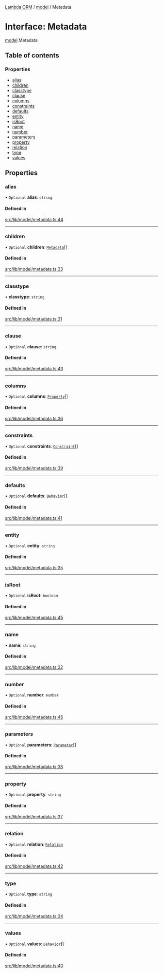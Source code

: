 [Lambda ORM](../README.md) / [model](../modules/model.md) / Metadata

# Interface: Metadata

[model](../modules/model.md).Metadata

## Table of contents

### Properties

- [alias](model.Metadata.md#alias)
- [children](model.Metadata.md#children)
- [classtype](model.Metadata.md#classtype)
- [clause](model.Metadata.md#clause)
- [columns](model.Metadata.md#columns)
- [constraints](model.Metadata.md#constraints)
- [defaults](model.Metadata.md#defaults)
- [entity](model.Metadata.md#entity)
- [isRoot](model.Metadata.md#isroot)
- [name](model.Metadata.md#name)
- [number](model.Metadata.md#number)
- [parameters](model.Metadata.md#parameters)
- [property](model.Metadata.md#property)
- [relation](model.Metadata.md#relation)
- [type](model.Metadata.md#type)
- [values](model.Metadata.md#values)

## Properties

### alias

• `Optional` **alias**: `string`

#### Defined in

[src/lib/model/metadata.ts:44](https://github.com/FlavioLionelRita/lambdaorm/blob/15e828d/src/lib/model/metadata.ts#L44)

___

### children

• `Optional` **children**: [`Metadata`](model.Metadata.md)[]

#### Defined in

[src/lib/model/metadata.ts:33](https://github.com/FlavioLionelRita/lambdaorm/blob/15e828d/src/lib/model/metadata.ts#L33)

___

### classtype

• **classtype**: `string`

#### Defined in

[src/lib/model/metadata.ts:31](https://github.com/FlavioLionelRita/lambdaorm/blob/15e828d/src/lib/model/metadata.ts#L31)

___

### clause

• `Optional` **clause**: `string`

#### Defined in

[src/lib/model/metadata.ts:43](https://github.com/FlavioLionelRita/lambdaorm/blob/15e828d/src/lib/model/metadata.ts#L43)

___

### columns

• `Optional` **columns**: [`Property`](model.Property.md)[]

#### Defined in

[src/lib/model/metadata.ts:36](https://github.com/FlavioLionelRita/lambdaorm/blob/15e828d/src/lib/model/metadata.ts#L36)

___

### constraints

• `Optional` **constraints**: [`Constraint`](model.Constraint.md)[]

#### Defined in

[src/lib/model/metadata.ts:39](https://github.com/FlavioLionelRita/lambdaorm/blob/15e828d/src/lib/model/metadata.ts#L39)

___

### defaults

• `Optional` **defaults**: [`Behavior`](model.Behavior.md)[]

#### Defined in

[src/lib/model/metadata.ts:41](https://github.com/FlavioLionelRita/lambdaorm/blob/15e828d/src/lib/model/metadata.ts#L41)

___

### entity

• `Optional` **entity**: `string`

#### Defined in

[src/lib/model/metadata.ts:35](https://github.com/FlavioLionelRita/lambdaorm/blob/15e828d/src/lib/model/metadata.ts#L35)

___

### isRoot

• `Optional` **isRoot**: `boolean`

#### Defined in

[src/lib/model/metadata.ts:45](https://github.com/FlavioLionelRita/lambdaorm/blob/15e828d/src/lib/model/metadata.ts#L45)

___

### name

• **name**: `string`

#### Defined in

[src/lib/model/metadata.ts:32](https://github.com/FlavioLionelRita/lambdaorm/blob/15e828d/src/lib/model/metadata.ts#L32)

___

### number

• `Optional` **number**: `number`

#### Defined in

[src/lib/model/metadata.ts:46](https://github.com/FlavioLionelRita/lambdaorm/blob/15e828d/src/lib/model/metadata.ts#L46)

___

### parameters

• `Optional` **parameters**: [`Parameter`](model.Parameter.md)[]

#### Defined in

[src/lib/model/metadata.ts:38](https://github.com/FlavioLionelRita/lambdaorm/blob/15e828d/src/lib/model/metadata.ts#L38)

___

### property

• `Optional` **property**: `string`

#### Defined in

[src/lib/model/metadata.ts:37](https://github.com/FlavioLionelRita/lambdaorm/blob/15e828d/src/lib/model/metadata.ts#L37)

___

### relation

• `Optional` **relation**: [`Relation`](model.Relation.md)

#### Defined in

[src/lib/model/metadata.ts:42](https://github.com/FlavioLionelRita/lambdaorm/blob/15e828d/src/lib/model/metadata.ts#L42)

___

### type

• `Optional` **type**: `string`

#### Defined in

[src/lib/model/metadata.ts:34](https://github.com/FlavioLionelRita/lambdaorm/blob/15e828d/src/lib/model/metadata.ts#L34)

___

### values

• `Optional` **values**: [`Behavior`](model.Behavior.md)[]

#### Defined in

[src/lib/model/metadata.ts:40](https://github.com/FlavioLionelRita/lambdaorm/blob/15e828d/src/lib/model/metadata.ts#L40)
